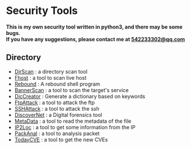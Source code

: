 # Security Tools
**This is my own security tool written in python3, and there may be some bugs.**<br>
**If you have any suggestions, please contact me at 542233302@qq.com**
## Directory
<ul>
<li><a href="./DirScan">DirScan</a> :   a directory scan tool</li>
<li><a href="./Fhost">Fhost</a> :   a tool to scan live host</li>
<li><a href='./Rebound'>Rebound</a> :   A rebound shell program</li>
<li><a href='./BannerScan'>BannerScan</a> : a tool to scan the target's service</li>
<li><a href='./DicCreator'>DicCreator</a> : Generate a dictionary based on keywords</li>
<li><a href='./FtpAttack'>FtpAttack</a> :   a tool to attack the ftp</li>
<li><a href='./SSHAttack'>SSHAttack</a> :   a tool to attack the ssh</li>
<li><a href='./DiscoverNet'>DiscoverNet</a> :   a Digital forensics tool</li>
<li><a href='./MetaData'>MetaData</a> :   a tool to read the metadata of the file</li>
<li><a href='./IP2Loc'>IP2Loc</a> :   a tool to get some information from the IP</li>
<li><a href='./PackAnal'>PackAnal</a> :   a tool to analysis packet</li>
<li><a href='./TodayCVE'>TodayCVE</a> :   a tool to get the new CVEs</li>
</ul>
